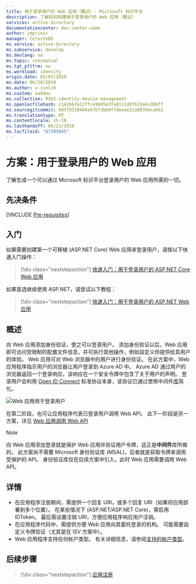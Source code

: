 ```yaml
---
title: 用于登录用户的 Web 应用（概述）- Microsoft 标识平台
description: 了解如何构建用于登录用户的 Web 应用（概述）
services: active-directory
documentationcenter: dev-center-name
author: jmprieur
manager: CelesteDG
ms.service: active-directory
ms.subservice: develop
ms.devlang: na
ms.topic: conceptual
ms.tgt_pltfrm: na
ms.workload: identity
origin.date: 05/07/2019
ms.date: 06/20/2019
ms.author: v-junlch
ms.custom: aaddev
ms.collection: M365-identity-device-management
ms.openlocfilehash: c142b67a11ffce98d5e3fe8111ddf67da6cd0bff
ms.sourcegitcommit: 9d5fd3184b6a47bf3b60ffdeeee22a08354ca6b1
ms.translationtype: HT
ms.contentlocale: zh-CN
ms.lasthandoff: 06/21/2019
ms.locfileid: "67305845"
---
```

# <a name="scenario-web-app-that-signs-in-users"></a>方案：用于登录用户的 Web 应用

了解生成一个可以通过 Microsoft 标识平台登录用户的 Web 应用所需的一切。

## <a name="prerequisites"></a>先决条件

[!INCLUDE [Pre-requisites](../../../includes/active-directory-develop-scenarios-prerequisites.md)]

## <a name="getting-started"></a>入门

如果需要创建第一个可移植 (ASP.NET Core) Web 应用来登录用户，请按以下快速入门操作：

> [!div class="nextstepaction"]
> [快速入门：用于登录用户的 ASP.NET Core Web 应用](quickstart-v2-aspnet-core-webapp.md)

如果首选继续使用 ASP.NET，请尝试以下教程：

> [!div class="nextstepaction"]
> [快速入门：用于登录用户的 ASP.NET Web 应用](quickstart-v2-aspnet-webapp.md)

## <a name="overview"></a>概述

向 Web 应用添加身份验证，使之可以登录用户。 添加身份验证以后，Web 应用即可访问受限制的配置文件信息，并可执行其他操作，例如自定义你提供给其用户的体验。 Web 应用可对 Web 浏览器中的用户进行身份验证。 在此方案中，Web 应用程序指示用户的浏览器让用户登录到 Azure AD 中。 Azure AD 通过用户的浏览器返回一个登录响应，该响应在一个安全令牌中包含了关于用户的声明。 登录用户会利用 [Open ID Connect](./v2-protocols-oidc.md) 标准协议本身，该协议已通过使用中间件[库](scenario-web-app-sign-user-app-configuration.md#libraries-used-to-protect-web-apps)简化。

![Web 应用用于登录用户](./media/scenario-webapp/scenario-webapp-signs-in-users.svg)

在第二阶段，也可让应用程序代表已登录用户调用 Web API。 此下一阶段是另一方案，详见 [Web 应用调用 Web API](scenario-web-app-call-api-overview.md)

> [!NOTE]
> 向 Web 应用添加登录就是保护 Web 应用并验证用户令牌，这正是**中间件**库所做的。 此方案尚不需要 Microsoft 身份验证库 (MSAL)，后者就是获取令牌来调用受保护的 API。 身份验证库仅在后续方案中引入，此时 Web 应用需要调用 Web API。

## <a name="specifics"></a>详情

- 在应用程序注册期间，需提供一个回复 URI，或多个回复 URI（如果将应用部署到多个位置）。 在某些情况下 (ASP.NET/ASP.NET Core)，需启用 IDToken。 最后需设置注销 URI，方便应用程序响应用户注销。
- 在应用程序代码中，需提供方便 Web 应用向其委托登录的机构。 可能需要自定义令牌验证（尤其是在 ISV 方案中）。
- Web 应用程序支持任何帐户类型。 有关详细信息，请参阅[支持的帐户类型](v2-supported-account-types.md)。

## <a name="next-steps"></a>后续步骤

> [!div class="nextstepaction"]
> [应用注册](scenario-web-app-sign-user-app-registration.md)


